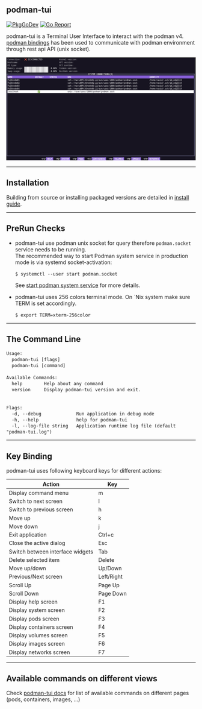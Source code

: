 ## podman-tui

[![PkgGoDev](https://pkg.go.dev/badge/github.com/containers/podman-tui)](https://pkg.go.dev/github.com/containers/podman-tui)
[![Go Report](https://goreportcard.com/badge/github.com/containers/podman-tui)](https://goreportcard.com/report/github.com/containers/podman-tui)

podman-tui is a Terminal User Interface to interact with the podman v4.  
[podman bindings](https://github.com/containers/podman/tree/main/pkg/bindings) has been used to communicate with podman environment through rest api API (unix socket).

![Screenshot](./docs/podman-tui.gif)

---

## Installation

Building from source or installing packaged versions are detailed in [install guide](install.md).

---

## PreRun Checks

* podman-tui use podman unix socket for query therefore `podman.socket` service needs to be running.  
    The recommended way to start Podman system service in production mode is via systemd socket-activation:  

    ```shell
    $ systemctl --user start podman.socket
    ```

    See [start podman system service](https://podman.io/blogs/2020/08/10/podman-go-bindings.html) for more details.

* podman-tui uses 256 colors terminal mode. On `Nix system make sure TERM is set accordingly.

    ```shell
    $ export TERM=xterm-256color
    ```

---

## The Command Line
```shell
Usage:
  podman-tui [flags]
  podman-tui [command]

Available Commands:
  help        Help about any command
  version     Display podman-tui version and exit.


Flags:
  -d, --debug             Run application in debug mode
  -h, --help              help for podman-tui
  -l, --log-file string   Application runtime log file (default "podman-tui.log")

```

---

## Key Binding

podman-tui uses following keyboard keys for different actions:

| Action                           | Key        |
| -------------------------------- | ---------- |
| Display command menu             | m          |
| Switch to next screen            | l          |
| Switch to previous screen        | h          |
| Move up                          | k          |
| Move down                        | j          |
| Exit application                 | Ctrl+c     |
| Close the active dialog          | Esc        |
| Switch between interface widgets | Tab        |
| Delete selected item             | Delete     |
| Move up/down                     | Up/Down    |
| Previous/Next screen             | Left/Right |
| Scroll Up                        | Page Up    |
| Scroll Down                      | Page Down  |
| Display help screen              | F1         |
| Display system screen            | F2         |
| Display pods screen              | F3         |
| Display containers screen        | F4         |
| Display volumes screen           | F5         |
| Display images screen            | F6         |
| Display networks screen          | F7         |

---

## Available commands on different views

Check [podman-tui docs](./docs/README.md) for list of available commands on different pages (pods, containers, images, ...)


